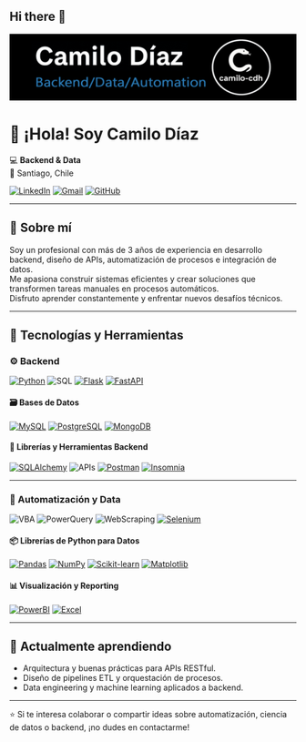 ## Hi there 👋

<!--
**camilo-cdh/camilo-cdh** is a ✨ _special_ ✨ repository because its `README.md` (this file) appears on your GitHub profile.

Here are some ideas to get you started:

- 🔭 I’m currently working on ...
- 🌱 I’m currently learning ...
- 👯 I’m looking to collaborate on ...
- 🤔 I’m looking for help with ...
- 💬 Ask me about ...
- 📫 How to reach me: ...
- 😄 Pronouns: ...
- ⚡ Fun fact: ...
-->

![Image](banner.png)

# 👋 ¡Hola! Soy **Camilo Díaz**

💻 **Backend & Data**  
📍 Santiago, Chile  

[![LinkedIn][linkedin-shield]][linkedin-url]
[![Gmail][gmail-shield]][gmail-url]
[![GitHub][github-shield]][github-url]

---

## 🚀 Sobre mí

Soy un profesional con más de 3 años de experiencia en desarrollo backend, diseño de APIs, automatización de procesos e integración de datos.  
Me apasiona construir sistemas eficientes y crear soluciones que transformen tareas manuales en procesos automáticos.  
Disfruto aprender constantemente y enfrentar nuevos desafíos técnicos.


---

## 🧠 Tecnologías y Herramientas

### ⚙️ Backend
[![Python][Python]][Python-url]
![SQL][SQL]
[![Flask][Flask]][Flask-url]
[![FastAPI][FastAPI]][FastAPI-url]

#### 🗃️ Bases de Datos
[![MySQL][MySQL]][MySQL-url]
[![PostgreSQL][PostgreSQL]][PostgreSQL-url]
[![MongoDB][MongoDB]][MongoDB-url]

#### 🧩 Librerías y Herramientas Backend
[![SQLAlchemy][SQLAlchemy]][SQLAlchemy-url]
![APIs][APIs]
[![Postman][Postman]][Postman-url]
[![Insomnia][Insomnia]][Insomnia-url]

---

### 🤖 Automatización y Data
![VBA][VBA]
![PowerQuery][PowerQuery]
![WebScraping][WebScraping]
[![Selenium][Selenium]][Selenium-url]

#### 📦 Librerías de Python para Datos
[![Pandas][Pandas]][Pandas-url]
[![NumPy][NumPy]][NumPy-url]
[![Scikit-learn][Scikit-learn]][Scikit-learn-url]
[![Matplotlib][Matplotlib]][Matplotlib-url]

#### 📊 Visualización y Reporting
[![PowerBI][PowerBI]][PowerBI-url]
[![Excel][Excel]][Excel-url]

---

## 🌱 Actualmente aprendiendo
- Arquitectura y buenas prácticas para APIs RESTful.  
- Diseño de pipelines ETL y orquestación de procesos.  
- Data engineering y machine learning aplicados a backend.


---

⭐ Si te interesa colaborar o compartir ideas sobre automatización, ciencia de datos o backend, ¡no dudes en contactarme!


<!-- MARKDOWN LINKS & IMAGES -->
[linkedin-shield]: https://img.shields.io/badge/LinkedIn-0A66C2?style=for-the-badge&logo=linkedin&logoColor=white
[linkedin-url]: https://www.linkedin.com/in/camilo-diaz-huenchuman/
[gmail-shield]: https://img.shields.io/badge/Gmail-D14836?style=for-the-badge&logo=gmail&logoColor=white
[gmail-url]: mailto:camilo.cdh.dev@gmail.com
[github-shield]: https://img.shields.io/badge/GitHub-100000?style=for-the-badge&logo=github&logoColor=white
[github-url]: https://github.com/camilo-cdh
[Python]: https://img.shields.io/badge/Python-3776AB?style=for-the-badge&logo=python&logoColor=white
[Python-url]: https://www.python.org/
[SQL]: https://img.shields.io/badge/SQL-003B57?style=for-the-badge&logo=database&logoColor=white
[Flask]: https://img.shields.io/badge/Flask-000000?style=for-the-badge&logo=flask&logoColor=white
[Flask-url]: https://flask.palletsprojects.com/en/stable/
[FastAPI]: https://img.shields.io/badge/FastAPI-009688?style=for-the-badge&logo=fastapi&logoColor=white
[FastAPI-url]: https://fastapi.tiangolo.com/
[VBA]: https://img.shields.io/badge/VBA-217346?style=for-the-badge&logo=microsoft-excel&logoColor=white
[Pandas]: https://img.shields.io/badge/Pandas-150458?style=for-the-badge&logo=pandas&logoColor=white
[Pandas-url]: https://pandas.pydata.org/
[NumPy]: https://img.shields.io/badge/NumPy-013243?style=for-the-badge&logo=numpy&logoColor=white
[NumPy-url]: https://numpy.org/
[Scikit-learn]: https://img.shields.io/badge/Scikit--learn-F7931E?style=for-the-badge&logo=scikit-learn&logoColor=white
[Scikit-learn-url]: https://scikit-learn.org/stable/
[Matplotlib]: https://img.shields.io/badge/Matplotlib-11557C?style=for-the-badge&logo=plotly&logoColor=white
[Matplotlib-url]: https://matplotlib.org/
[Selenium]: https://img.shields.io/badge/Selenium-43B02A?style=for-the-badge&logo=selenium&logoColor=white
[Selenium-url]: https://www.selenium.dev/documentation/
[MySQL]: https://img.shields.io/badge/MySQL-4479A1?style=for-the-badge&logo=mysql&logoColor=white
[MySQL-url]: https://www.mysql.com/
[PostgreSQL]: https://img.shields.io/badge/PostgreSQL-336791?style=for-the-badge&logo=postgresql&logoColor=white
[PostgreSQL-url]: https://www.postgresql.org/
[MongoDB]: https://img.shields.io/badge/MongoDB-47A248?style=for-the-badge&logo=mongodb&logoColor=white
[MongoDB-url]: https://www.mongodb.com/
[PowerQuery]: https://img.shields.io/badge/Power%20Query-217346?style=for-the-badge&logo=microsoft-excel&logoColor=white
[APIs]: https://img.shields.io/badge/APIs-FF6F00?style=for-the-badge&logo=swagger&logoColor=white
[WebScraping]: https://img.shields.io/badge/Web%20Scraping-4B8BBE?style=for-the-badge&logo=python&logoColor=white
[PowerBI]: https://img.shields.io/badge/Power%20BI-F2C811?style=for-the-badge&logo=powerbi&logoColor=black
[PowerBI-url]: https://www.microsoft.com/es-es/power-platform/products/power-bi
[Excel]: https://img.shields.io/badge/Excel-217346?style=for-the-badge&logo=microsoft-excel&logoColor=white
[Excel-url]: https://www.microsoft.com/es-cl/microsoft-365/excel
[SQLAlchemy]: https://img.shields.io/badge/SQLAlchemy-D71F00?style=for-the-badge&logo=databricks&logoColor=white
[SQLAlchemy-url]: https://www.sqlalchemy.org/
[Postman]: https://img.shields.io/badge/Postman-FF6C37?style=for-the-badge&logo=postman&logoColor=white
[Postman-url]: https://www.postman.com/
[Insomnia]: https://img.shields.io/badge/Insomnia-4000BF?style=for-the-badge&logo=insomnia&logoColor=white
[Insomnia-url]: https://insomnia.rest/
